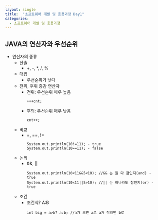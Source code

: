```yaml
---
layout: single
title:  "소프트웨어 개발 및 응용과정 Day1"
categories:
  - 소프트웨어 개발 및 응용과정
---
```

## JAVA의 연산자와 우선순위

* 연산자의 종류
  * 산술
    * +, -, *, /, %
  * 대입
    * 우선순위가 낮다
  * 전위, 후위 증감 연산자
    * 전위: 우선순위 매우 높음
      ```
      +++cnt;
      ```
    * 후의: 우선순위 매우 낮음
      ```
      cnt++;
      ```
  * 비교
    * =, ==, !=
      ```
      System.out.println(10!=11); - true
      System.out.println(10==11); - false
      ```
  * 논리
    * &&, ||
      ```
      System.out.println(10<11&&5<10); //&& 는 둘 다 참인지(and) - true
      System.out.println(10<11||5>10); //|| 는 하나라도 참인지(or) - true
      ```
  * 조건
    * 조건식? A:B
      ```
      int big = a>b? a:b; //a가 크면 a로 a가 작으면 b로
      ```
